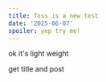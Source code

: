 ```yaml
---
title: Toss is a new test
date: '2025-06-07'
spoiler: yep try me!
---
```


ok it's light weight

get title and post

